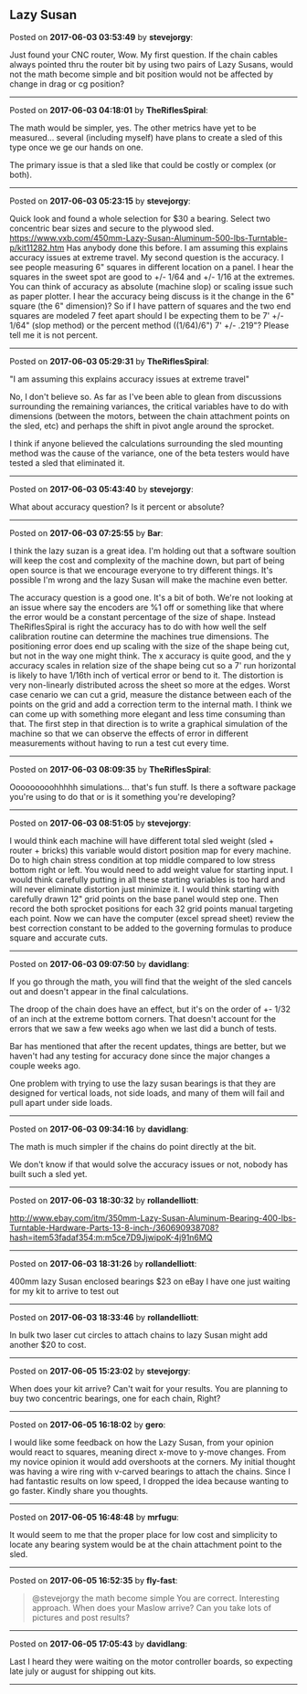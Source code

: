 ## Lazy Susan
Posted on **2017-06-03 03:53:49** by **stevejorgy**:

Just found your CNC router, Wow.
My first question.
If the chain cables always pointed thru the router bit by using two pairs of Lazy Susans, would not the math become simple and bit position would not be affected by change in drag or cg position?

---

Posted on **2017-06-03 04:18:01** by **TheRiflesSpiral**:

The math would be simpler, yes. The other metrics have yet to be measured... several (including myself) have plans to create a sled of this type once we ge our hands on one.

The primary issue is that a sled like that could be costly or complex (or both).

---

Posted on **2017-06-03 05:23:15** by **stevejorgy**:

Quick look and found a whole selection for $30 a bearing. Select two concentric bear sizes and secure to the plywood sled.  
https://www.vxb.com/450mm-Lazy-Susan-Aluminum-500-lbs-Turntable-p/kit11282.htm
Has anybody done this before.  I am assuming this explains accuracy issues at extreme travel.  My second question is the accuracy.
I see people measuring 6" squares in different location on a panel.
I hear the squares in the sweet spot are good to +/-  1/64 and +/- 1/16 at the extremes. You can think of accuracy as absolute (machine slop) or scaling issue such as paper plotter. I hear the accuracy being discuss is it the change in the 6" square (the 6" dimension)? So if I have pattern of squares and the two end squares are modeled 7 feet apart should I be expecting them to be 7' +/- 1/64" (slop method) or the percent method ((1/64)/6") 7' +/- .219"? Please tell me it is not percent.

---

Posted on **2017-06-03 05:29:31** by **TheRiflesSpiral**:

"I am assuming this explains accuracy issues at extreme travel"

No, I don't believe so. As far as I've been able to glean from discussions surrounding the remaining variances, the critical variables have to do with dimensions (between the motors, between the chain attachment points on the sled, etc) and perhaps the shift in pivot angle around the sprocket.

I think if anyone believed the calculations surrounding the sled mounting method was the cause of the variance, one of the beta testers would have tested a sled that eliminated it.

---

Posted on **2017-06-03 05:43:40** by **stevejorgy**:

What about accuracy question? Is it percent or absolute?

---

Posted on **2017-06-03 07:25:55** by **Bar**:

I think the lazy suzan is a great idea. I'm holding out that a software soultion will keep the cost and complexity of the machine down, but part of being open source is that we encourage everyone to try different things. It's possible I'm wrong and the lazy Susan will make the machine even better.

The accuracy question is a good one. It's a bit of both. We're not looking at an issue where say the encoders are %1 off or something like that where the error would be a constant percentage of the size of shape. Instead TheRiflesSpiral is right the accuracy has to do with how well the self calibration routine can determine the machines true dimensions. The positioning error does end up scaling with the size of the shape being cut, but not in the way one might think. The x accuracy is quite good, and the y accuracy scales in relation size of the shape being cut so a 7' run horizontal is likely to have 1/16th inch of vertical error or bend to it. The distortion is very non-linearly distributed across the sheet so more at the edges. Worst case cenario we can cut a grid, measure  the distance between each of the points on the grid and add a correction term to the internal math. I think we can come up with something more elegant and less time consuming than that. The first step in that direction is to write a graphical simulation of the machine so that we can observe the effects of error in different measurements without having to run a test cut every time.

---

Posted on **2017-06-03 08:09:35** by **TheRiflesSpiral**:

Ooooooooohhhhh simulations... that's fun stuff. Is there a software package you're using to do that or is it something you're developing?

---

Posted on **2017-06-03 08:51:05** by **stevejorgy**:

I would think each machine will have different total sled weight (sled + router + bricks) this variable would distort position map for every machine. Do to high chain stress condition at top middle compared to low stress bottom right or left. You would need to add weight value for starting input. I would think carefully putting in all these starting variables is too hard and will never eliminate distortion just minimize it. I would think starting with carefully drawn 12" grid points on the base panel would step one. Then record the both sprocket positions for each 32 grid points manual targeting each point. Now we can have the computer (excel spread sheet) review the best correction constant to be added to the governing formulas to produce square and accurate cuts.

---

Posted on **2017-06-03 09:07:50** by **davidlang**:

If you go through the math, you will find that the weight of the sled cancels out and doesn't appear in the final calculations.

The droop of the chain does have an effect, but it's on the order of +- 1/32 of an inch at the extreme bottom corners. That doesn't account for the errors that we saw a few weeks ago when we last did a bunch of tests.

Bar has mentioned that after the recent updates, things are better, but we haven't had any testing for accuracy done since the major changes a couple weeks ago.

One problem with trying to use the lazy susan bearings is that they are designed for vertical loads, not side loads, and many of them will fail and pull apart under side loads.

---

Posted on **2017-06-03 09:34:16** by **davidlang**:

The math is much simpler if the chains do point directly at the bit.

We don't know if that would solve the accuracy issues or not, nobody has built such a sled yet.

---

Posted on **2017-06-03 18:30:32** by **rollandelliott**:

http://www.ebay.com/itm/350mm-Lazy-Susan-Aluminum-Bearing-400-lbs-Turntable-Hardware-Parts-13-8-inch-/360690938708?hash=item53fadaf354:m:m5ce7D9JjwipoK-4j91n6MQ

---

Posted on **2017-06-03 18:31:26** by **rollandelliott**:

400mm lazy Susan enclosed bearings $23 on eBay I have one just waiting for my kit to arrive to test out

---

Posted on **2017-06-03 18:33:46** by **rollandelliott**:

In bulk two laser cut circles to attach chains to lazy Susan might add another $20 to cost.

---

Posted on **2017-06-05 15:23:02** by **stevejorgy**:

When does your kit arrive?  Can't wait for your results. You are planning to buy two concentric bearings, one for each chain, Right?

---

Posted on **2017-06-05 16:18:02** by **gero**:

I would like some feedback on how the Lazy Susan, from your opinion would react to squares, meaning direct x-move to y-move changes. From my novice opinion it would add overshoots at the corners. My initial thought was having a wire ring with v-carved bearings to attach the chains. Since I had fantastic results on low speed, I dropped the idea because wanting to go faster. Kindly share you thoughts.

---

Posted on **2017-06-05 16:48:48** by **mrfugu**:

It would seem to me that the proper place for low cost and simplicity to locate any bearing system would be at the chain attachment point to the sled.

---

Posted on **2017-06-05 16:52:35** by **fly-fast**:

> @stevejorgy
> the math become simple
You are correct.  Interesting approach.  When does your Maslow arrive?  Can you take lots of pictures and post results?

---

Posted on **2017-06-05 17:05:43** by **davidlang**:

Last I heard they were waiting on the motor controller boards, so expecting late july or august for shipping out kits.

---

